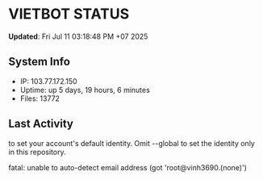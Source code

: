 # VIETBOT STATUS
**Updated**: Fri Jul 11 03:18:48 PM +07 2025

## System Info
- IP: 103.77.172.150
- Uptime: up 5 days, 19 hours, 6 minutes
- Files: 13772

## Last Activity

to set your account's default identity.
Omit --global to set the identity only in this repository.

fatal: unable to auto-detect email address (got 'root@vinh3690.(none)')
